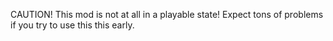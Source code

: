 CAUTION! This mod is not at all in a playable state! Expect tons of problems if you try to use this this early.